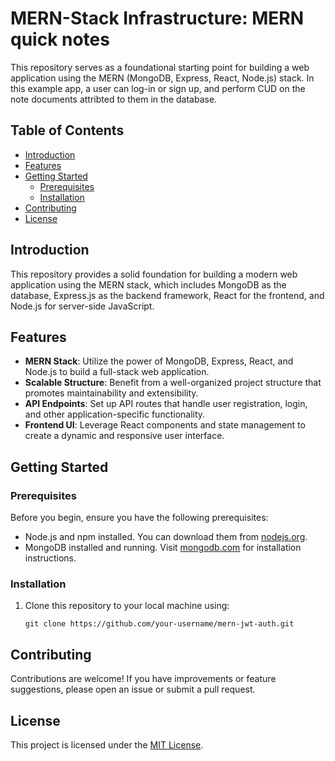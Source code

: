 # MERN-Stack Infrastructure: MERN quick notes

This repository serves as a foundational starting point for building a web application using the MERN (MongoDB, Express, React, Node.js) stack. In this example app, a user can log-in or sign up, and perform CUD on the note documents attribted to them in the database.

## Table of Contents

- [Introduction](#introduction)
- [Features](#features)
- [Getting Started](#getting-started)
  - [Prerequisites](#prerequisites)
  - [Installation](#installation)
- [Contributing](#contributing)
- [License](#license)

## Introduction

This repository provides a solid foundation for building a modern web application using the MERN stack, which includes MongoDB as the database, Express.js as the backend framework, React for the frontend, and Node.js for server-side JavaScript.

## Features

- **MERN Stack**: Utilize the power of MongoDB, Express, React, and Node.js to build a full-stack web application.
- **Scalable Structure**: Benefit from a well-organized project structure that promotes maintainability and extensibility.
- **API Endpoints**: Set up API routes that handle user registration, login, and other application-specific functionality.
- **Frontend UI**: Leverage React components and state management to create a dynamic and responsive user interface.

## Getting Started

### Prerequisites

Before you begin, ensure you have the following prerequisites:

- Node.js and npm installed. You can download them from [nodejs.org](https://nodejs.org/).
- MongoDB installed and running. Visit [mongodb.com](https://www.mongodb.com/) for installation instructions.

### Installation

1. Clone this repository to your local machine using:

   ```
   git clone https://github.com/your-username/mern-jwt-auth.git
   ```

## Contributing

Contributions are welcome! If you have improvements or feature suggestions, please open an issue or submit a pull request.

## License

This project is licensed under the [MIT License](LICENSE).
